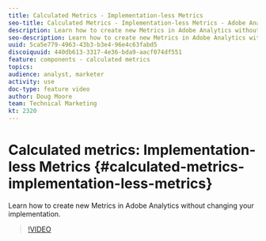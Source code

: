 ```yaml
---
title: Calculated Metrics - Implementation-less Metrics
seo-title: Calculated Metrics - Implementation-less Metrics - Adobe Analytics
description: Learn how to create new Metrics in Adobe Analytics without changing your implementation.
seo-description: Learn how to create new Metrics in Adobe Analytics without changing your implementation.
uuid: 5ca5e779-4963-43b3-b3e4-96e4c63fabd5
discoiquuid: 440db613-3317-4e36-bda9-aacf074df551
feature: components - calculated metrics
topics: 
audience: analyst, marketer
activity: use
doc-type: feature video
author: Doug Moore
team: Technical Marketing
kt: 2320
---
```


# Calculated metrics: Implementation-less Metrics {#calculated-metrics-implementation-less-metrics}

Learn how to create new Metrics in Adobe Analytics without changing your implementation.

>[!VIDEO](https://video.tv.adobe.com/v/25407/?quality=12)